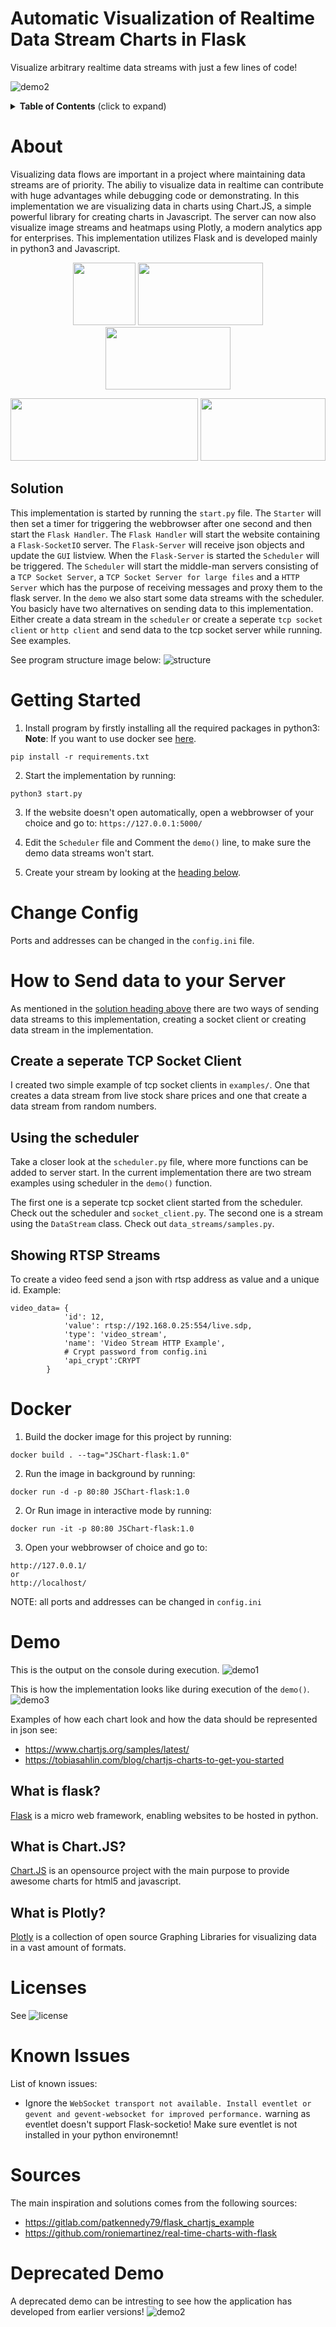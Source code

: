 # Automatic Visualization of Realtime Data Stream Charts in Flask
 Visualize arbitrary realtime data streams with just a few lines of code!

![demo2](images/demo1.gif)

<details>
  <summary><strong>Table of Contents</strong> (click to expand)</summary>

<!-- toc -->

- [About](#About)
- [Solution](#Solution)
- [Getting-Started](#Getting-Started)
- [How-to-Send-data-to-your-Server](#How-to-Send-data-to-your-Server)
- [Docker](#Docker)
- [Demo](#demo)
- [Examples](#examples)
- [What-is-flask?](#What-is-flask?)
- [What-is-JSChart?](#What-is-Chart.JS?)
- [License](#license)
- [Sources](#sources)

<!-- tocstop -->
</details>

# About
Visualizing data flows are important in a project where maintaining data streams are of priority.
The abiliy to visualize data in realtime can contribute with huge advantages while debugging code or demonstrating. In this implementation we are visualizing data in charts using Chart.JS, a simple powerful library for creating charts in Javascript. The server can now also visualize image streams and heatmaps using Plotly, a modern analytics app for enterprises. This implementation utilizes Flask and is developed mainly in python3 and Javascript.

<p align="center" >
  <img width="100" height="100" src="images/python.png">
  <img width="200" height="100" src="images/jquery.jpg">
  <img width="200" height="100" src="images/flask_logo.png">
</p>
<p align="center" >
  <img width="300" height="100" src="images/chartjs.png">
  <img width="200" height="100" src="images/plotly.png">
</p>

## Solution
This implementation is started by running the `start.py` file. The `Starter` will then set a timer for triggering the webbrowser after one second and then start the `Flask Handler`. The `Flask Handler` will start the website containing a `Flask-SocketIO` server. The `Flask-Server` will receive json objects and update the `GUI` listview. When the `Flask-Server` is started the `Scheduler` will be triggered. The `Scheduler` will start the middle-man servers consisting of a `TCP Socket Server`, a `TCP Socket Server for large files` and a `HTTP Server` which has the purpose of receiving messages and proxy them to the flask server. In the `demo` we also start some data streams with the scheduler. You basicly have two alternatives on sending data to this implementation. Either create a data stream in the `scheduler` or create a seperate `tcp socket client` or `http client` and send data to the tcp socket server while running. See examples.

See program structure image below:
![structure](images/structure.png)

# Getting Started
1. Install program by firstly installing all the required packages in python3:
**Note**: If you want to use docker see [here](#Docker).
```
pip install -r requirements.txt
```

2. Start the implementation by running:
```
python3 start.py
```

3. If the website doesn't open automatically, open a webbrowser of your choice and go to: `https://127.0.0.1:5000/`

4. Edit the `Scheduler` file and Comment the `demo()` line, to make sure the demo data streams won't start.

5. Create your stream by looking at the [heading below](#How-to-Send-data-to-your-Server).

# Change Config
Ports and addresses can be changed in the `config.ini` file.

# How to Send data to your Server
As mentioned in the [solution heading above](#Solution) there are two ways of sending data streams to this implementation, creating a socket client or creating data stream in the implementation.

## Create a seperate TCP Socket Client
I created two simple example of tcp socket clients in `examples/`. One that creates a data stream from live stock share prices and one that create a data stream from random numbers.

## Using the scheduler
Take a closer look at the `scheduler.py` file, where more functions can be added to server start. In the current implementation there are two stream examples using scheduler in the `demo()` function.

The first one is a seperate tcp socket client started from the scheduler. Check out the scheduler and `socket_client.py`. The second one is a stream using the `DataStream` class. Check out `data_streams/samples.py`.

## Showing RTSP Streams
To create a video feed send a json with rtsp address as value and a unique id. Example:
```
video_data= {
            'id': 12,
            'value': rtsp://192.168.0.25:554/live.sdp,
            'type': 'video_stream',
            'name': 'Video Stream HTTP Example',
            # Crypt password from config.ini
            'api_crypt':CRYPT 
        }
```

# Docker
1. Build the docker image for this project by running:
```
docker build . --tag="JSChart-flask:1.0"
```
2. Run the image in background by running:
```
docker run -d -p 80:80 JSChart-flask:1.0
```

2. Or Run image in interactive mode by running:
```
docker run -it -p 80:80 JSChart-flask:1.0
```

3. Open your webbrowser of choice and go to:
```
http://127.0.0.1/
or
http://localhost/
```
NOTE: all ports and addresses can be changed in `config.ini`
# Demo

This is the output on the console during execution.
![demo1](images/demo1.PNG)

This is how the implementation looks like during execution of the `demo()`.
![demo3](images/demo1.gif)

Examples of how each chart look and how the data should be represented in json see:
* https://www.chartjs.org/samples/latest/
* https://tobiasahlin.com/blog/chartjs-charts-to-get-you-started

## What is flask?
[Flask](https://en.wikipedia.org/wiki/Flask_(web_framework)) is a micro web framework, enabling websites to be hosted in python.

## What is Chart.JS?
[Chart.JS](https://www.chartjs.org/) is an opensource project with the main purpose to provide awesome charts for html5 and javascript.

## What is Plotly?
[Plotly](https://plot.ly/) is a collection of open source Graphing Libraries for visualizing data in a vast amount of formats.

# Licenses
See ![license](LICENSE)

# Known Issues
List of known issues:
* Ignore the `WebSocket transport not available. Install eventlet or gevent and gevent-websocket for improved performance.` warning as eventlet doesn't support Flask-socketio! Make sure eventlet is not installed in your python environemnt!

# Sources
The main inspiration and solutions comes from the following sources:
* https://gitlab.com/patkennedy79/flask_chartjs_example
* https://github.com/roniemartinez/real-time-charts-with-flask

# Deprecated Demo
A deprecated demo can be intresting to see how the application has developed from earlier versions!
![demo2](images/demo2.gif)

